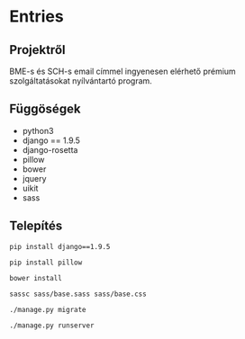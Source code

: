 # Entries
## Projektről

BME-s és SCH-s email címmel ingyenesen elérhető prémium szolgáltatásokat nyílvántartó program. 

## Függöségek
- python3
- django == 1.9.5
- django-rosetta
- pillow
- bower
- jquery
- uikit
- sass

## Telepítés

````pip install django==1.9.5````

````pip install pillow````

````bower install````

````sassc sass/base.sass sass/base.css````

````./manage.py migrate````

````./manage.py runserver````
